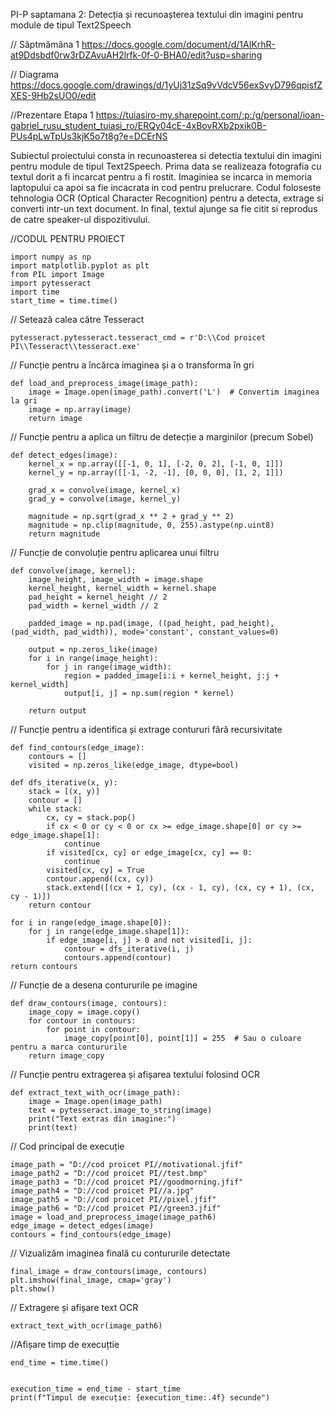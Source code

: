 PI-P saptamana 2: Detecția și recunoașterea textului din imagini pentru module de tipul Text2Speech

// Săptmămâna 1
https://docs.google.com/document/d/1AIKrhR-at9Ddsbdf0rw3rDZAvuAH2lrfk-0f-0-BHA0/edit?usp=sharing

// Diagrama
https://docs.google.com/drawings/d/1yUj31zSq9vVdcV56exSvyD796qpisfZXES-9Hb2sUO0/edit

//Prezentare Etapa 1
https://tuiasiro-my.sharepoint.com/:p:/g/personal/ioan-gabriel_rusu_student_tuiasi_ro/ERQy04cE-4xBovRXb2pxik0B-PUs4pLwTpUs3kjK5o7t8g?e=DCErNS

Subiectul proiectului consta in recunoasterea si detectia textului din imagini pentru module de tipul Text2Speech. Prima data se realizeaza fotografia cu textul dorit a fi incarcat pentru a fi rostit. Imaginiea se incarca in memoria laptopului ca apoi sa fie incacrata in cod pentru prelucrare. Codul foloseste tehnologia OCR (Optical Character Recognition) pentru a detecta, extrage si converti intr-un text document. In final, textul ajunge sa fie citit si reprodus de catre speaker-ul dispozitivului.

//CODUL PENTRU PROIECT
    
    import numpy as np
    import matplotlib.pyplot as plt
    from PIL import Image
    import pytesseract
    import time
    start_time = time.time()


// Setează calea către Tesseract
    
    pytesseract.pytesseract.tesseract_cmd = r'D:\\Cod proicet PI\\Tesseract\\tesseract.exe'


// Funcție pentru a încărca imaginea și a o transforma în gri
    
    def load_and_preprocess_image(image_path):
        image = Image.open(image_path).convert('L')  # Convertim imaginea la gri
        image = np.array(image)
        return image


// Funcție pentru a aplica un filtru de detecție a marginilor (precum Sobel)
    
    def detect_edges(image):
        kernel_x = np.array([[-1, 0, 1], [-2, 0, 2], [-1, 0, 1]])
        kernel_y = np.array([[-1, -2, -1], [0, 0, 0], [1, 2, 1]])

        grad_x = convolve(image, kernel_x)
        grad_y = convolve(image, kernel_y)

        magnitude = np.sqrt(grad_x ** 2 + grad_y ** 2)
        magnitude = np.clip(magnitude, 0, 255).astype(np.uint8)
        return magnitude


// Funcție de convoluție pentru aplicarea unui filtru

    def convolve(image, kernel):
        image_height, image_width = image.shape
        kernel_height, kernel_width = kernel.shape
        pad_height = kernel_height // 2
        pad_width = kernel_width // 2

        padded_image = np.pad(image, ((pad_height, pad_height), (pad_width, pad_width)), mode='constant', constant_values=0)

        output = np.zeros_like(image)
        for i in range(image_height):
            for j in range(image_width):
                region = padded_image[i:i + kernel_height, j:j + kernel_width]
                output[i, j] = np.sum(region * kernel)

        return output


 // Funcție pentru a identifica și extrage contururi fără recursivitate
    
    def find_contours(edge_image):
        contours = []
        visited = np.zeros_like(edge_image, dtype=bool)

    def dfs_iterative(x, y):
        stack = [(x, y)]
        contour = []
        while stack:
            cx, cy = stack.pop()
            if cx < 0 or cy < 0 or cx >= edge_image.shape[0] or cy >= edge_image.shape[1]:
                continue
            if visited[cx, cy] or edge_image[cx, cy] == 0:
                continue
            visited[cx, cy] = True
            contour.append((cx, cy))
            stack.extend([(cx + 1, cy), (cx - 1, cy), (cx, cy + 1), (cx, cy - 1)])
        return contour

    for i in range(edge_image.shape[0]):
        for j in range(edge_image.shape[1]):
            if edge_image[i, j] > 0 and not visited[i, j]:
                contour = dfs_iterative(i, j)
                contours.append(contour)
    return contours


// Funcție de a desena contururile pe imagine
    
    def draw_contours(image, contours):
        image_copy = image.copy()
        for contour in contours:
            for point in contour:
                image_copy[point[0], point[1]] = 255  # Sau o culoare pentru a marca contururile
        return image_copy


// Funcție pentru extragerea și afișarea textului folosind OCR
    
    def extract_text_with_ocr(image_path):
        image = Image.open(image_path)
        text = pytesseract.image_to_string(image)
        print("Text extras din imagine:")
        print(text)


// Cod principal de execuție

    image_path = "D://cod proicet PI//motivational.jfif"
    image_path2 = "D://cod proicet PI//test.bmp"
    image_path3 = "D://cod proicet PI//goodmorning.jfif"
    image_path4 = "D://cod proicet PI//a.jpg"
    image_path5 = "D://cod proicet PI//pixel.jfif"
    image_path6 = "D://cod proicet PI//green3.jfif"
    image = load_and_preprocess_image(image_path6)
    edge_image = detect_edges(image)
    contours = find_contours(edge_image)

// Vizualizăm imaginea finală cu contururile detectate

    final_image = draw_contours(image, contours)
    plt.imshow(final_image, cmap='gray')
    plt.show()


// Extragere și afișare text OCR
    
    extract_text_with_ocr(image_path6)
//Afișare timp de execuțtie

    end_time = time.time()


    execution_time = end_time - start_time
    print(f"Timpul de execuție: {execution_time:.4f} secunde")
